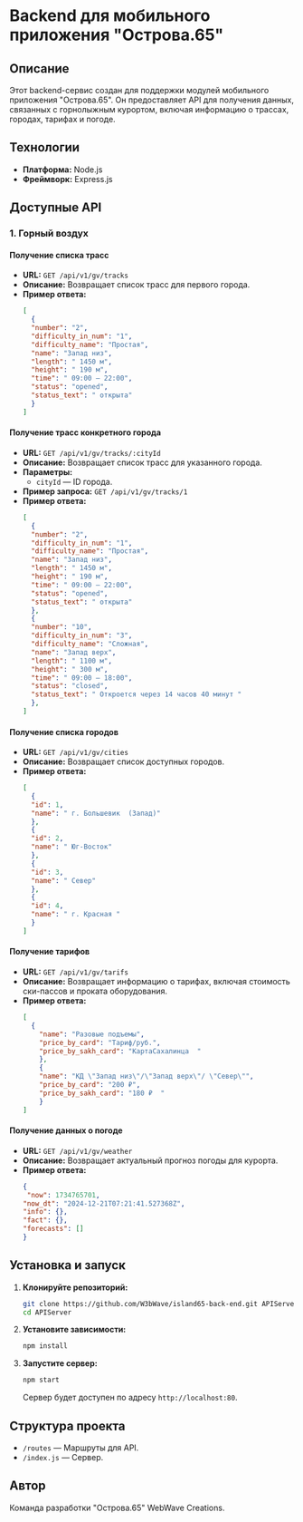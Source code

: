 # Backend для мобильного приложения "Острова.65"

## Описание
Этот backend-сервис создан для поддержки модулей мобильного приложения "Острова.65". Он предоставляет API для получения данных, связанных с горнолыжным курортом, включая информацию о трассах, городах, тарифах и погоде.

## Технологии
- **Платформа:** Node.js
- **Фреймворк:** Express.js

## Доступные API

### 1. **Горный воздух**
#### Получение списка трасс
- **URL:** `GET /api/v1/gv/tracks`
- **Описание:** Возвращает список трасс для первого города.
- **Пример ответа:**
  ```json
  [
    {
    "number": "2",
    "difficulty_in_num": "1",
    "difficulty_name": "Простая",
    "name": "Запад низ",
    "length": " 1450 м",
    "height": " 190 м",
    "time": " 09:00 — 22:00",
    "status": "opened",
    "status_text": " открыта"
    }
  ]
  ```

#### Получение трасс конкретного города
- **URL:** `GET /api/v1/gv/tracks/:cityId`
- **Описание:** Возвращает список трасс для указанного города.
- **Параметры:**
  - `cityId` — ID города.
- **Пример запроса:** `GET /api/v1/gv/tracks/1`
- **Пример ответа:**
  ```json
  [
    {
    "number": "2",
    "difficulty_in_num": "1",
    "difficulty_name": "Простая",
    "name": "Запад низ",
    "length": " 1450 м",
    "height": " 190 м",
    "time": " 09:00 — 22:00",
    "status": "opened",
    "status_text": " открыта"
    },
    {
    "number": "10",
    "difficulty_in_num": "3",
    "difficulty_name": "Сложная",
    "name": "Запад верх",
    "length": " 1100 м",
    "height": " 300 м",
    "time": " 09:00 — 18:00",
    "status": "closed",
    "status_text": " Откроется через 14 часов 40 минут "
    },
  ]
  ```

#### Получение списка городов
- **URL:** `GET /api/v1/gv/cities`
- **Описание:** Возвращает список доступных городов.
- **Пример ответа:**
  ```json
  [
    {
    "id": 1,
    "name": " г. Большевик  (Запад)"
    },
    {
    "id": 2,
    "name": " Юг-Восток"
    },
    {
    "id": 3,
    "name": " Север"
    },
    {
    "id": 4,
    "name": " г. Красная "
    }
  ]
  ```

#### Получение тарифов
- **URL:** `GET /api/v1/gv/tarifs`
- **Описание:** Возвращает информацию о тарифах, включая стоимость ски-пассов и проката оборудования.
- **Пример ответа:**
  ```json
  [
    {
      "name": "Разовые подъемы",
      "price_by_card": "Тариф/руб.",
      "price_by_sakh_card": "КартаСахалинца  "
      },
      {
      "name": "КД \"Запад низ\"/\"Запад верх\"/ \"Север\"",
      "price_by_card": "200 ₽",
      "price_by_sakh_card": "180 ₽  "
      }
  ]
  ```

#### Получение данных о погоде
- **URL:** `GET /api/v1/gv/weather`
- **Описание:** Возвращает актуальный прогноз погоды для курорта.
- **Пример ответа:**
  ```json
  {
   "now": 1734765701,
  "now_dt": "2024-12-21T07:21:41.527368Z",
  "info": {},
  "fact": {},
  "forecasts": []
  }
  ```

## Установка и запуск
1. **Клонируйте репозиторий:**
   ```bash
   git clone https://github.com/W3bWave/island65-back-end.git APIServer
   cd APIServer
   ```

2. **Установите зависимости:**
   ```bash
   npm install
   ```

3. **Запустите сервер:**
   ```bash
   npm start
   ```
   Сервер будет доступен по адресу `http://localhost:80`.

## Структура проекта
- `/routes` — Маршруты для API.
- `/index.js` — Сервер.

## Автор
Команда разработки "Острова.65" WebWave Creations.
